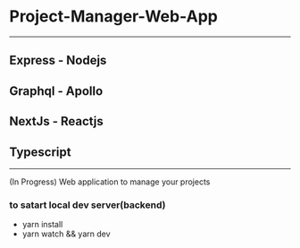 # Project-Manager-Web-App
---
## Express - Nodejs
## Graphql - Apollo 
## NextJs - Reactjs
## Typescript
---
(In Progress) Web application to manage your projects

### to satart local dev server(backend)
- yarn install
- yarn watch && yarn dev 
